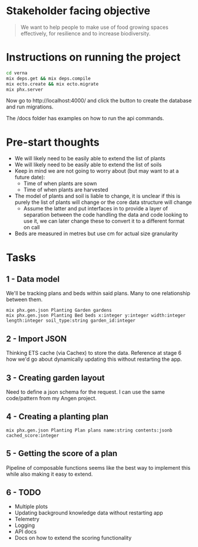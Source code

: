 # Stakeholder facing objective
> We want to help people to make use of food growing spaces effectively, for resilience and to increase biodiversity.

# Instructions on running the project
```sh
cd verna
mix deps.get && mix deps.compile
mix ecto.create && mix ecto.migrate
mix phx.server
```

Now go to http://localhost:4000/ and click the button to create the database and run migrations.

The /docs folder has examples on how to run the api commands.

# Pre-start thoughts
- We will likely need to be easily able to extend the list of plants
- We will likely need to be easily able to extend the list of soils
- Keep in mind we are not going to worry about (but may want to at a future date):
  - Time of when plants are sown
  - Time of when plants are harvested
- The model of plants and soil is liable to change, it is unclear if this is purely the list of plants will change or the core data structure will change
  - Assume the latter and put interfaces in to provide a layer of separation between the code handling the data and code looking to use it, we can later change these to convert it to a different format on call
- Beds are measured in metres but use cm for actual size granularity

# Tasks
## 1 - Data model
We'll be tracking plans and beds within said plans. Many to one relationship between them.
```
mix phx.gen.json Planting Garden gardens
mix phx.gen.json Planting Bed beds x:integer y:integer width:integer length:integer soil_type:string garden_id:integer
```

## 2 - Import JSON
Thinking ETS cache (via Cachex) to store the data. Reference at stage 6 how we'd go about dynamically updating this without restarting the app.

## 3 - Creating garden layout
Need to define a json schema for the request. I can use the same code/pattern from my Angen project.

## 4 - Creating a planting plan
`mix phx.gen.json Planting Plan plans name:string contents:jsonb cached_score:integer`

## 5 - Getting the score of a plan
Pipeline of composable functions seems like the best way to implement this while also making it easy to extend.

## 6 - TODO
- Multiple plots
- Updating background knowledge data without restarting app
- Telemetry
- Logging
- API docs
- Docs on how to extend the scoring functionality